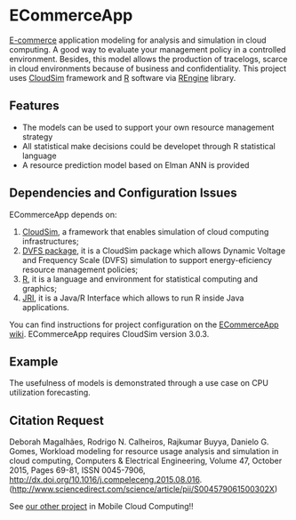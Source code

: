 ECommerceApp
============

[E-commerce][] application modeling for analysis and simulation in cloud computing. A good way to evaluate your management policy in a controlled environment. Besides, this model allows the production of tracelogs, scarce in cloud environments because of business and confidentiality. This project uses [CloudSim][] framework and [R][] software via [REngine][] library. 

[E-commerce]: http://rubis.ow2.org/	
[CloudSim]: http://www.cloudbus.org/cloudsim/
[R]: https://www.r-project.org/
[REngine]: http://rforge.net/org/doc/org/rosuda/JRI/Rengine.html

Features
--------

* The models can be used to support your own resource management strategy
* All statistical make decisions could be developet through R statistical language
* A resource prediction model based on Elman ANN  is provided 


Dependencies and Configuration Issues
-------------------------------------

ECommerceApp depends on:  
  1. [CloudSim][CloudSim2], a framework that enables simulation of cloud computing infrastructures;
  2. [DVFS package][DVFS], it is a CloudSim package which allows Dynamic Voltage and Frequency Scale (DVFS) simulation to support energy-eficiency resource management policies;
  3. [R][], it is a language and environment for statistical computing and graphics; 
  4. [JRI][], it is a Java/R Interface which allows to run R inside Java applications.

You can find instructions for project configuration on the [ECommerceApp wiki][wiki]. ECommerceApp requires CloudSim version 3.0.3. 

[CloudSim2]: https://github.com/Cloudslab/cloudsim/releases
[DVFS]: http://www.cloudbus.org/cloudsim/CloudSim_DVFS.rar
[R]: https://cran.r-project.org/mirrors.html 
[JRI]: https://rforge.net/JRI/index.html
[wiki]: https://github.com/deborahvm/ECommerceApp/wiki/Installing-and-Configuring-JRI

Example
-------

The usefulness of models is demonstrated through a use case on CPU utilization forecasting.

Citation Request
----------------

Deborah Magalhães, Rodrigo N. Calheiros, Rajkumar Buyya, Danielo G. Gomes, Workload modeling for resource usage analysis and simulation in cloud computing, Computers & Electrical Engineering, Volume 47, October 2015, Pages 69-81, ISSN 0045-7906, http://dx.doi.org/10.1016/j.compeleceng.2015.08.016.
(http://www.sciencedirect.com/science/article/pii/S004579061500302X)

See [our other project][MCC] in Mobile Cloud Computing!!

[MCC]: https://github.com/UFC-GREat-PPGETI/MCCSimulator
